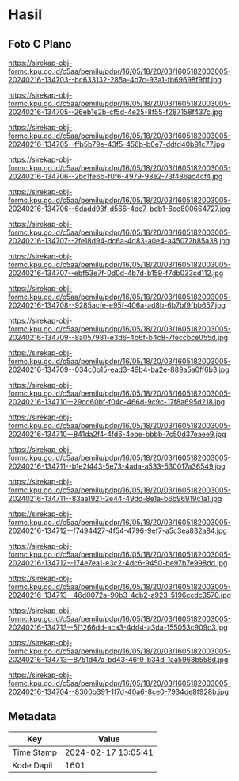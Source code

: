 # Hasil

## Foto C Plano

https://sirekap-obj-formc.kpu.go.id/c5aa/pemilu/pdpr/16/05/18/20/03/1605182003005-20240216-134703--bc633132-285a-4b7c-93a1-fb69698f9fff.jpg

https://sirekap-obj-formc.kpu.go.id/c5aa/pemilu/pdpr/16/05/18/20/03/1605182003005-20240216-134705--26eb1e2b-cf5d-4e25-8f55-f287158f437c.jpg

https://sirekap-obj-formc.kpu.go.id/c5aa/pemilu/pdpr/16/05/18/20/03/1605182003005-20240216-134705--ffb5b79e-43f5-456b-b0e7-ddfd40b91c77.jpg

https://sirekap-obj-formc.kpu.go.id/c5aa/pemilu/pdpr/16/05/18/20/03/1605182003005-20240216-134706--2bc1fe6b-f0f6-4979-98e2-73f486ac4cf4.jpg

https://sirekap-obj-formc.kpu.go.id/c5aa/pemilu/pdpr/16/05/18/20/03/1605182003005-20240216-134706--6dadd93f-d566-4dc7-bdb1-6ee800664727.jpg

https://sirekap-obj-formc.kpu.go.id/c5aa/pemilu/pdpr/16/05/18/20/03/1605182003005-20240216-134707--2fe18d94-dc6a-4d83-a0e4-a45072b85a38.jpg

https://sirekap-obj-formc.kpu.go.id/c5aa/pemilu/pdpr/16/05/18/20/03/1605182003005-20240216-134707--ebf53e7f-0d0d-4b7d-b159-f7db033cd112.jpg

https://sirekap-obj-formc.kpu.go.id/c5aa/pemilu/pdpr/16/05/18/20/03/1605182003005-20240216-134708--9285acfe-e95f-406a-ad8b-6b7bf9fbb657.jpg

https://sirekap-obj-formc.kpu.go.id/c5aa/pemilu/pdpr/16/05/18/20/03/1605182003005-20240216-134709--8a057981-e3d6-4b6f-b4c8-7feccbce055d.jpg

https://sirekap-obj-formc.kpu.go.id/c5aa/pemilu/pdpr/16/05/18/20/03/1605182003005-20240216-134709--034c0b15-ead3-49b4-ba2e-889a5a0ff6b3.jpg

https://sirekap-obj-formc.kpu.go.id/c5aa/pemilu/pdpr/16/05/18/20/03/1605182003005-20240216-134710--29cd60bf-f04c-466d-9c9c-17f8a695d218.jpg

https://sirekap-obj-formc.kpu.go.id/c5aa/pemilu/pdpr/16/05/18/20/03/1605182003005-20240216-134710--841da2f4-4fd6-4ebe-bbbb-7c50d37eaee9.jpg

https://sirekap-obj-formc.kpu.go.id/c5aa/pemilu/pdpr/16/05/18/20/03/1605182003005-20240216-134711--b1e2f443-5e73-4ada-a533-530017a36549.jpg

https://sirekap-obj-formc.kpu.go.id/c5aa/pemilu/pdpr/16/05/18/20/03/1605182003005-20240216-134711--83aa1921-2e44-49dd-8e1a-b6b96919c1a1.jpg

https://sirekap-obj-formc.kpu.go.id/c5aa/pemilu/pdpr/16/05/18/20/03/1605182003005-20240216-134712--f7494427-4f54-4796-9ef7-a5c3ea832a84.jpg

https://sirekap-obj-formc.kpu.go.id/c5aa/pemilu/pdpr/16/05/18/20/03/1605182003005-20240216-134712--174e7ea1-e3c2-4dc6-9450-be97b7e998dd.jpg

https://sirekap-obj-formc.kpu.go.id/c5aa/pemilu/pdpr/16/05/18/20/03/1605182003005-20240216-134713--46d0072a-90b3-4db2-a923-5196ccdc3570.jpg

https://sirekap-obj-formc.kpu.go.id/c5aa/pemilu/pdpr/16/05/18/20/03/1605182003005-20240216-134713--5f1266dd-aca3-4dd4-a3da-155053c909c3.jpg

https://sirekap-obj-formc.kpu.go.id/c5aa/pemilu/pdpr/16/05/18/20/03/1605182003005-20240216-134713--8751d47a-bd43-46f9-b34d-1aa5968b558d.jpg

https://sirekap-obj-formc.kpu.go.id/c5aa/pemilu/pdpr/16/05/18/20/03/1605182003005-20240216-134704--8300b391-1f7d-40a6-8ce0-7934de8f928b.jpg


## Metadata

| Key        | Value               |
| ---------- | ------------------- |
| Time Stamp | 2024-02-17 13:05:41 |
| Kode Dapil | 1601                |



